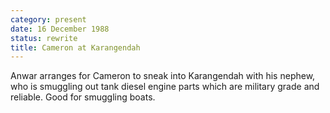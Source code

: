 ```yaml
---
category: present
date: 16 December 1988
status: rewrite
title: Cameron at Karangendah
---
```



Anwar arranges for Cameron to sneak into Karangendah
with his nephew, who is smuggling out tank diesel engine parts which are
military grade and reliable. Good for smuggling boats.

